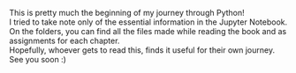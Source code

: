 This is pretty much the beginning of my journey through Python! \
I tried to take note only of the essential information in the Jupyter Notebook. On the folders, you can find all the files made while reading the book and as assignments for each chapter. \
Hopefully, whoever gets to read this, finds it useful for their own journey. \
See you soon :)
